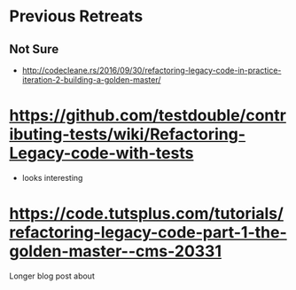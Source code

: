 # Previous Retreats
## Not Sure
* http://codecleane.rs/2016/09/30/refactoring-legacy-code-in-practice-iteration-2-building-a-golden-master/

# https://github.com/testdouble/contributing-tests/wiki/Refactoring-Legacy-code-with-tests
- looks interesting

# https://code.tutsplus.com/tutorials/refactoring-legacy-code-part-1-the-golden-master--cms-20331
Longer blog post about 